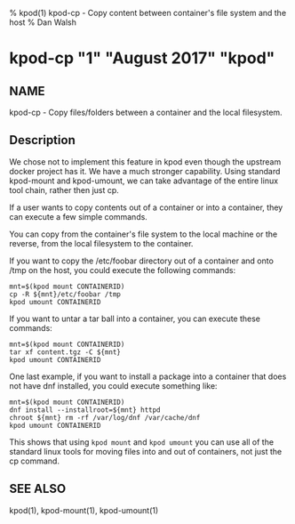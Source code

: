 % kpod(1) kpod-cp - Copy content between container's file system and the host
% Dan Walsh
# kpod-cp "1" "August 2017" "kpod"

## NAME
kpod-cp - Copy files/folders between a container and the local filesystem.

## Description
We chose not to implement this feature in kpod even though the upstream docker
project has it. We have a much stronger capability.  Using standard kpod-mount
and kpod-umount, we can take advantage of the entire linux tool chain, rather
then just cp.

If a user wants to copy contents out of a container or into a container, they
can execute a few simple commands.

You can copy from the container's file system to the local machine or the
reverse, from the local filesystem to the container. 

If you want to copy the /etc/foobar directory out of a container and onto /tmp
on the host, you could execute the following commands:

	mnt=$(kpod mount CONTAINERID)
	cp -R ${mnt}/etc/foobar /tmp
	kpod umount CONTAINERID

If you want to untar a tar ball into a container, you can execute these commands:

	mnt=$(kpod mount CONTAINERID)
	tar xf content.tgz -C ${mnt}
	kpod umount CONTAINERID

One last example, if you want to install a package into a container that
does not have dnf installed, you could execute something like:

	mnt=$(kpod mount CONTAINERID)
	dnf install --installroot=${mnt} httpd
	chroot ${mnt} rm -rf /var/log/dnf /var/cache/dnf
	kpod umount CONTAINERID

This shows that using `kpod mount` and `kpod umount` you can use all of the
standard linux tools for moving files into and out of containers, not just
the cp command.

## SEE ALSO
kpod(1), kpod-mount(1), kpod-umount(1)
